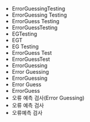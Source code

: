 - ErrorGuessingTesting
- ErrorGuessing Testing
- ErrorGuess Testing
- ErrorGuessTesting
- EGTesting
- EGT
- EG Testing
- ErrorGuess Test
- ErrorGuessTest
- ErrorGuessing
- Error Guessing
- ErrorGuessing
- Error Guess
- ErrorGuess
- 오류 예측 검사(Error Guessing)
- 오류 예측 검사
- 오류예측 검사